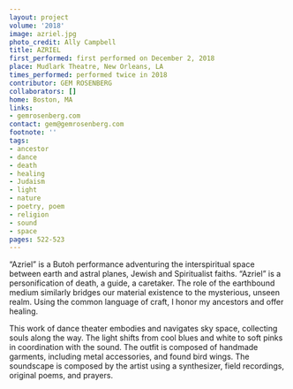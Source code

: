 ```yaml
---
layout: project
volume: '2018'
image: azriel.jpg
photo_credit: Ally Campbell
title: AZRIEL
first_performed: first performed on December 2, 2018
place: Mudlark Theatre, New Orleans, LA
times_performed: performed twice in 2018
contributor: GEM ROSENBERG
collaborators: []
home: Boston, MA
links:
- gemrosenberg.com
contact: gem@gemrosenberg.com
footnote: ''
tags:
- ancestor
- dance
- death
- healing
- Judaism
- light
- nature
- poetry, poem
- religion
- sound
- space
pages: 522-523
---
```




“Azriel” is a Butoh performance adventuring the interspiritual space between earth and astral planes, Jewish and Spiritualist faiths. “Azriel” is a personification of death, a guide, a caretaker. The role of the earthbound medium similarly bridges our material existence to the mysterious, unseen realm. Using the common language of craft, I honor my ancestors and offer healing.

This work of dance theater embodies and navigates sky space, collecting souls along the way. The light shifts from cool blues and white to soft pinks in coordination with the sound. The outfit is composed of handmade garments, including metal accessories, and found bird wings. The soundscape is composed by the artist using a synthesizer, field recordings, original poems, and prayers.
